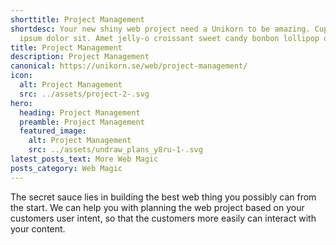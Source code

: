 ```yaml
---
shorttitle: Project Management
shortdesc: Your new shiny web project need a Unikorn to be amazing. Cupcake
  ipsum dolor sit. Amet jelly-o croissant sweet candy bonbon lollipop oat cake.
title: Project Management
description: Project Management
canonical: https://unikorn.se/web/project-management/
icon:
  alt: Project Management
  src: ../assets/project-2-.svg
hero:
  heading: Project Management
  preamble: Project Management
  featured_image:
    alt: Project Management
    src: ../assets/undraw_plans_y8ru-1-.svg
latest_posts_text: More Web Magic
posts_category: Web Magic
---
```

The secret sauce lies in building the best web thing you possibly can from the start. We can help you with planning the web project based on your customers user intent, so that the customers more easily can interact with your content.